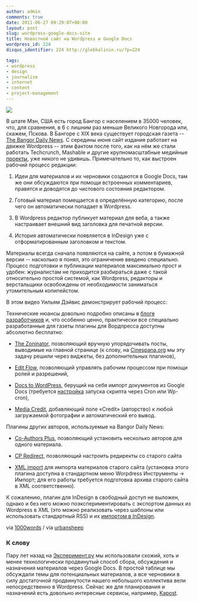 ```yaml
---
author: admin
comments: true
date: 2011-06-27 09:29:07+00:00
layout: post
slug: wordpress-google-docs-site
title: Новостной сайт на Wordpress и Google Docs
wordpress_id: 224
disqus_identifier: 224 http://glebkalinin.ru/?p=224

tags:
- wordpress
- design
- journalism
- internet
- content
- project-management
---
```


![](http://glebkalinin.ru/featured/2011/06/bangordailynews.com_-500x437.png)

В штате Мэн, США есть город Бангор с населением в 35000 человек, что, для сравнения, в 6 с лишним раз меньше Великого Новгорода или, скажем, Пскова. В Бангоре с XIX века существует городская газета -- [The Bangor Daily News](http://bangordailynews.com). С середины июня сайт издания работает на движке Wordpress -- этим фактом после того, как на нём же стали работать Techcrunch, Mashable и другие крупномасштабные медийные [проекты](http://wordpress.org/showcase/), уже никого не удивишь. Примечательно то, как выстроен рабочий процесс редакции:

<!-- more -->



	
  1. Идеи для материалов и их черновики создаются в Google Docs, там же они обсуждаются при помощи встроенных комментариев, правятся и доводятся до чистового состояния редактором.

	
  2. Готовый материал помещается в определённую категорию, после чего он автоматически попадает в Wordpress.

	
  3. В Wordpress редактор публикует материал для веба, а также настраивает внешний вид заголовка для печатной версии.

	
  4. История автоматически появляется в InDesign уже с отформатированным заголовком и текстом.


Материалы всегда сначала появляются на сайте, а потом в бумажной версии -- насколько я понял, это ограничение введено специально. Процесс подготовки и публикации материалов максимально прост и удобен: журналистам не приходится разбираться даже с такой относительно простой системой, как Wordpress, редакторы и верстальщики освобождены от необходимости заниматься утомительным копипейстом.

В этом видео Уильям Дэйвис демонстрирует рабочий процесс:



Технические нюансы довольно подробно описаны в [блоге разработчиков](http://dev.bangordailynews.com/) и, что особенно ценно, практически все специально разработанные для газеты плагины для Вордпресса доступны абсолютно бесплатно:



	
  * [The Zoninator](http://wordpress.org/extend/plugins/zoninator/), позволяющий вручную упорядочивать посты, выводимые на главной странице (к слову, на [Cinespana.org](http://cinespana.org/) мы эту задачу решили через виджеты, без дополнительных плагинов),

	
  * [Edit Flow](http://wordpress.org/extend/plugins/edit-flow/), позволяющий управлять рабочим процессом при помощи ролей и разрешений,

	
  * [Docs to WordPress](http://wordpress.org/extend/plugins/docs-to-wordpress/), берущий на себя импорт документов из Google Docs (требуется [настройка](http://dev.bangordailynews.com/2011/06/20/quick-update-to-the-docs-to-wordpress-plugin/) запуска скрипта через Cron или Wp-cron),

	
  * [Media Credit](http://wordpress.org/extend/plugins/media-credit/), добавляющий поле «Credit» (авторство) к любой загружаемой фотографии и автоматический его вывод.


Плагины других авторов, используемые на Bangor Daily News:

	
  * [Co-Authors Plus](http://wordpress.org/extend/plugins/co-authors-plus/), позволяющий установить несколько авторов для одного материала.

	
  * [CP Redirect](http://wordpress.org/extend/plugins/cp-redirect/), позволяющий настроить редиректы со старого сайта

	
  * [XML import](http://wordpress.org/extend/plugins/wordpress-importer/) для импорта материалов старого сайта (установка этого плагина доступна в стандартном меню Worpdress Инструменты -> Импорт; для его работы требуется подготовка архива старого сайта в XML соответственно).


К сожалению, плагин для InDesign в свободный доступ не выложен, однако и без него можно поэкспериментировать с экспортом данных из Wordpress в XML (это можно реализовать через шаблоны или использовать стандартный RSS) и их [импортом в InDesign](http://help.adobe.com/ru_RU/InDesign/5.0/help.html?content=WS7F9C3683-1A88-4291-96C2-5BDFB4A79B4B.html).



via [1000words](http://www.mediabistro.com/10000words/how-to-run-a-news-site-and-newspaper-using-wordpress-and-google-docs_b4781) / via [urbansheep](http://friendfeed.com/urbansheep/d53bc5ab/how-to-run-news-site-and-newspaper-using)





### К слову


Пару лет назад на [Эксперимент.ру](http://experiment.ru) мы использовали схожий, хоть и менее технологически продвинутый способ сбора, обсуждения и назначения материалов через Google Docs. В простой таблице мы обсуждали темы для потенциальных материалов, а все черновики в силу достаточной продвинутости нашего небольшого коллектива вели непосредственно в Wordpress. Сейчас же для планирования и назначений есть довольно интересные сервисы, например, [Kapost](http://kapost.com/).
